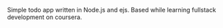 Simple todo app written in Node.js and ejs. Based while learning fullstack development on coursera.
